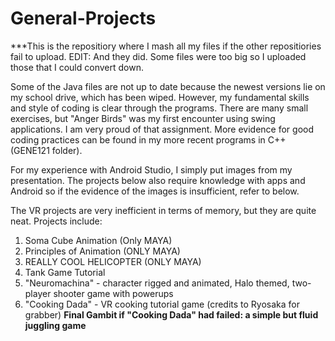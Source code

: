 # General-Projects

***This is the repositiory where I mash all my files if the other repositiories fail to upload. EDIT: And they did. Some files were too big so I uploaded those that I could convert down.

Some of the Java files are not up to date because the newest versions lie on my school drive, which has been wiped.
However, my fundamental skills and style of coding is clear through the programs. There are many small exercises, but "Anger Birds" was my first encounter using swing applications. I am very proud of that assignment. More evidence for good coding practices can be found in my more recent programs in C++ (GENE121 folder).

For my experience with Android Studio, I simply put images from my presentation. The projects below also require knowledge with apps and Android so if the evidence of the images is insufficient, refer to below.

The VR projects are very inefficient in terms of memory, but they are quite neat. Projects include: 
1) Soma Cube Animation (Only MAYA)
2) Principles of Animation (ONLY MAYA)
3) REALLY COOL HELICOPTER (ONLY MAYA)
4) Tank Game Tutorial
5) "Neuromachina" - character rigged and animated, Halo themed, two-player shooter game with powerups
6) "Cooking Dada" - VR cooking tutorial game (credits to Ryosaka for grabber)
**Final Gambit if "Cooking Dada" had failed: a simple but fluid juggling game**
